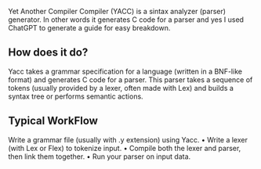 Yet Another Compiler Compiler (YACC) is a sintax analyzer (parser) generator. In other words it generates C code for a parser and yes I used ChatGPT to generate a guide for easy breakdown.

## How does it do?

Yacc takes a grammar specification for a language (written in a BNF-like format) and generates C code for a parser. This parser takes a sequence of tokens (usually provided by a lexer, often made with Lex) and builds a syntax tree or performs semantic actions. 

## Typical WorkFlow

Write a grammar file (usually with .y extension) using Yacc.
    • Write a lexer (with Lex or Flex) to tokenize input.
    • Compile both the lexer and parser, then link them together.
    • Run your parser on input data.